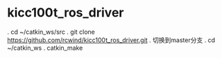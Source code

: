 # kicc100t_ros_driver
. cd ~/catkin_ws/src
. git clone https://github.com/rcwind/kicc100t_ros_driver.git
. 切换到master分支 
. cd ~/catkin_ws
. catkin_make		  
